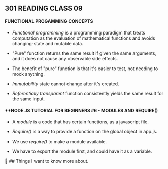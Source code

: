 ## **301 READING CLASS 09**

#### **FUNCTIONAL PROGAMMING CONCEPTS**

* *Functional programming* is a programming paradigm that treats computation as the evaluation of mathematical functions and avoids changing-state and mutable data.

* "Pure" function returns the same result if given the same arguments, and it does not cause any observable side effects.

* The benefit of "pure" function is that it's easier to test, not needing to mock anything.

* *Immutability* state cannot change after it's created.

* *Referentially transparent* function consistently yields the same result for the same input.

#### **NODE JS TUTORIAL FOR BEGINNERS #6 - MODULES AND REQUIRE()

* A *module* is a code that has certain functions, as a javascript file.

* *Require()* is a way to provide a function on the global object in app.js.

* We use *require()* to make a module available.

* We have to export the module first, and could have it as a variable.





:thinking: ## Things I want to know more about. 